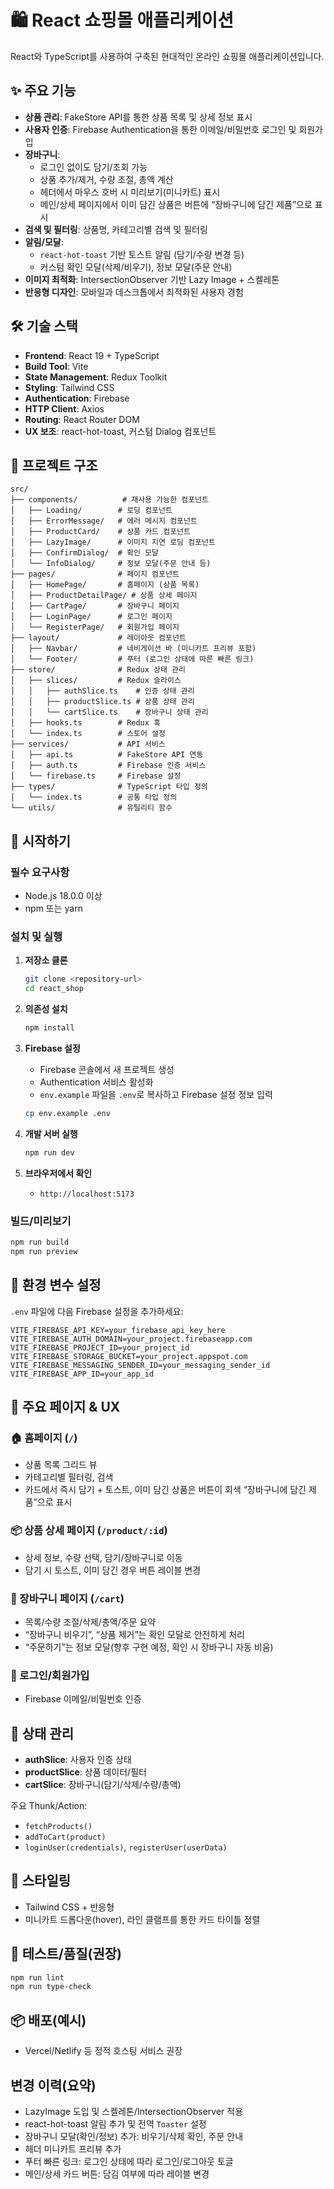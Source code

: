 # 🛍️ React 쇼핑몰 애플리케이션

React와 TypeScript를 사용하여 구축된 현대적인 온라인 쇼핑몰 애플리케이션입니다.

## ✨ 주요 기능

- **상품 관리**: FakeStore API를 통한 상품 목록 및 상세 정보 표시
- **사용자 인증**: Firebase Authentication을 통한 이메일/비밀번호 로그인 및 회원가입
- **장바구니**:
  - 로그인 없이도 담기/조회 가능
  - 상품 추가/제거, 수량 조절, 총액 계산
  - 헤더에서 마우스 호버 시 미리보기(미니카트) 표시
  - 메인/상세 페이지에서 이미 담긴 상품은 버튼에 “장바구니에 담긴 제품”으로 표시
- **검색 및 필터링**: 상품명, 카테고리별 검색 및 필터링
- **알림/모달**:
  - `react-hot-toast` 기반 토스트 알림 (담기/수량 변경 등)
  - 커스텀 확인 모달(삭제/비우기), 정보 모달(주문 안내)
- **이미지 최적화**: IntersectionObserver 기반 Lazy Image + 스켈레톤
- **반응형 디자인**: 모바일과 데스크톱에서 최적화된 사용자 경험

## 🛠️ 기술 스택

- **Frontend**: React 19 + TypeScript
- **Build Tool**: Vite
- **State Management**: Redux Toolkit
- **Styling**: Tailwind CSS
- **Authentication**: Firebase
- **HTTP Client**: Axios
- **Routing**: React Router DOM
- **UX 보조**: react-hot-toast, 커스텀 Dialog 컴포넌트

## 📁 프로젝트 구조

```
src/
├── components/          # 재사용 가능한 컴포넌트
│   ├── Loading/        # 로딩 컴포넌트
│   ├── ErrorMessage/   # 에러 메시지 컴포넌트
│   ├── ProductCard/    # 상품 카드 컴포넌트
│   ├── LazyImage/      # 이미지 지연 로딩 컴포넌트
│   ├── ConfirmDialog/  # 확인 모달
│   └── InfoDialog/     # 정보 모달(주문 안내 등)
├── pages/              # 페이지 컴포넌트
│   ├── HomePage/       # 홈페이지 (상품 목록)
│   ├── ProductDetailPage/ # 상품 상세 페이지
│   ├── CartPage/       # 장바구니 페이지
│   ├── LoginPage/      # 로그인 페이지
│   └── RegisterPage/   # 회원가입 페이지
├── layout/             # 레이아웃 컴포넌트
│   ├── Navbar/         # 네비게이션 바 (미니카트 프리뷰 포함)
│   └── Footer/         # 푸터 (로그인 상태에 따른 빠른 링크)
├── store/              # Redux 상태 관리
│   ├── slices/         # Redux 슬라이스
│   │   ├── authSlice.ts    # 인증 상태 관리
│   │   ├── productSlice.ts # 상품 상태 관리
│   │   └── cartSlice.ts    # 장바구니 상태 관리
│   ├── hooks.ts        # Redux 훅
│   └── index.ts        # 스토어 설정
├── services/           # API 서비스
│   ├── api.ts          # FakeStore API 연동
│   ├── auth.ts         # Firebase 인증 서비스
│   └── firebase.ts     # Firebase 설정
├── types/              # TypeScript 타입 정의
│   └── index.ts        # 공통 타입 정의
└── utils/              # 유틸리티 함수
```

## 🚀 시작하기

### 필수 요구사항

- Node.js 18.0.0 이상
- npm 또는 yarn

### 설치 및 실행

1. **저장소 클론**
   ```bash
   git clone <repository-url>
   cd react_shop
   ```

2. **의존성 설치**
   ```bash
   npm install
   ```

3. **Firebase 설정**
   - Firebase 콘솔에서 새 프로젝트 생성
   - Authentication 서비스 활성화
   - `env.example` 파일을 `.env`로 복사하고 Firebase 설정 정보 입력
   ```bash
   cp env.example .env
   ```

4. **개발 서버 실행**
   ```bash
   npm run dev
   ```

5. **브라우저에서 확인**
   - `http://localhost:5173`

### 빌드/미리보기

```bash
npm run build
npm run preview
```

## 🔧 환경 변수 설정

`.env` 파일에 다음 Firebase 설정을 추가하세요:

```env
VITE_FIREBASE_API_KEY=your_firebase_api_key_here
VITE_FIREBASE_AUTH_DOMAIN=your_project.firebaseapp.com
VITE_FIREBASE_PROJECT_ID=your_project_id
VITE_FIREBASE_STORAGE_BUCKET=your_project.appspot.com
VITE_FIREBASE_MESSAGING_SENDER_ID=your_messaging_sender_id
VITE_FIREBASE_APP_ID=your_app_id
```

## 📱 주요 페이지 & UX

### 🏠 홈페이지 (`/`)
- 상품 목록 그리드 뷰
- 카테고리별 필터링, 검색
- 카드에서 즉시 담기 + 토스트, 이미 담긴 상품은 버튼이 회색 “장바구니에 담긴 제품”으로 표시

### 📦 상품 상세 페이지 (`/product/:id`)
- 상세 정보, 수량 선택, 담기/장바구니로 이동
- 담기 시 토스트, 이미 담긴 경우 버튼 레이블 변경

### 🛒 장바구니 페이지 (`/cart`)
- 목록/수량 조절/삭제/총액/주문 요약
- “장바구니 비우기”, “상품 제거”는 확인 모달로 안전하게 처리
- “주문하기”는 정보 모달(향후 구현 예정, 확인 시 장바구니 자동 비움)

### 🔐 로그인/회원가입
- Firebase 이메일/비밀번호 인증

## 🔄 상태 관리

- **authSlice**: 사용자 인증 상태
- **productSlice**: 상품 데이터/필터
- **cartSlice**: 장바구니(담기/삭제/수량/총액)

주요 Thunk/Action:
- `fetchProducts()`
- `addToCart(product)`
- `loginUser(credentials)`, `registerUser(userData)`

## 🎨 스타일링

- Tailwind CSS + 반응형
- 미니카트 드롭다운(hover), 라인 클램프를 통한 카드 타이틀 정렬

## 🧪 테스트/품질(권장)

```bash
npm run lint
npm run type-check
```

## 📦 배포(예시)

- Vercel/Netlify 등 정적 호스팅 서비스 권장

## 변경 이력(요약)
- LazyImage 도입 및 스켈레톤/IntersectionObserver 적용
- react-hot-toast 알림 추가 및 전역 `Toaster` 설정
- 장바구니 모달(확인/정보) 추가: 비우기/삭제 확인, 주문 안내
- 헤더 미니카트 프리뷰 추가
- 푸터 빠른 링크: 로그인 상태에 따라 로그인/로그아웃 토글
- 메인/상세 카드 버튼: 담김 여부에 따라 레이블 변경
